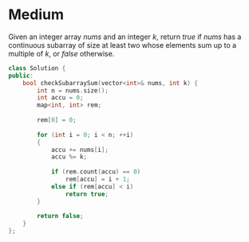 # Medium

Given an integer array $nums$ and an integer $k$, return $true$ if $nums$ has a continuous subarray of size at least two whose elements sum up to a multiple of $k$, or $false$ otherwise.

```cpp
class Solution {
public:
    bool checkSubarraySum(vector<int>& nums, int k) {
        int n = nums.size();
        int accu = 0;
        map<int, int> rem;
        
        rem[0] = 0;
        
        for (int i = 0; i < n; ++i)
        {
            accu += nums[i];
            accu %= k;
            
            if (rem.count(accu) == 0)
                rem[accu] = i + 1;
            else if (rem[accu] < i)
                return true;
        }
        
        return false;
    }
};
```
